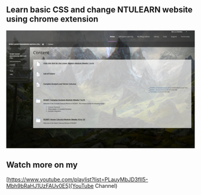 ## Learn basic CSS and change NTULEARN website using chrome extension

![Screen shot of NTULEARN](./showcase.png "Screen shot of NTULEARN")

## Watch more on my

[https://www.youtube.com/playlist?list=PLauyMbJD3fIl5-Mbh9bRaHJ1UzFAUv0E5](YouTube Channel)
